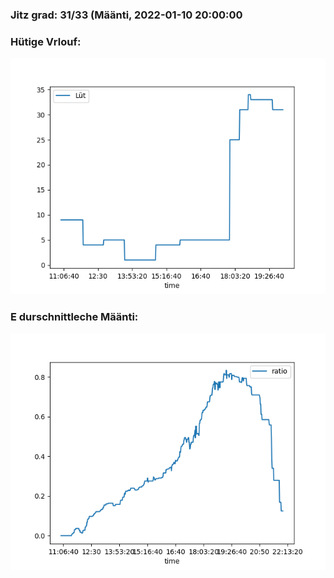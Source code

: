 ### Jitz grad: 31/33 (Määnti, 2022-01-10 20:00:00

### Hütige Vrlouf:
![Graph](Today.png)

### E durschnittleche Määnti:
![Graph](Määnti.png)
